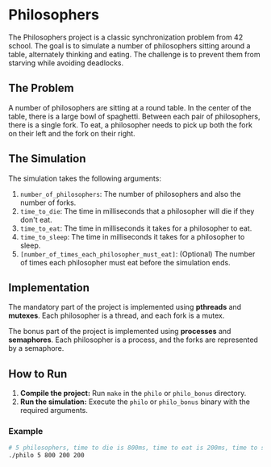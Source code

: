 # Philosophers

The Philosophers project is a classic synchronization problem from 42 school. The goal is to simulate a number of philosophers sitting around a table, alternately thinking and eating. The challenge is to prevent them from starving while avoiding deadlocks.

## The Problem

A number of philosophers are sitting at a round table. In the center of the table, there is a large bowl of spaghetti. Between each pair of philosophers, there is a single fork. To eat, a philosopher needs to pick up both the fork on their left and the fork on their right.

## The Simulation

The simulation takes the following arguments:

1. `number_of_philosophers`: The number of philosophers and also the number of forks.
2. `time_to_die`: The time in milliseconds that a philosopher will die if they don't eat.
3. `time_to_eat`: The time in milliseconds it takes for a philosopher to eat.
4. `time_to_sleep`: The time in milliseconds it takes for a philosopher to sleep.
5. `[number_of_times_each_philosopher_must_eat]`: (Optional) The number of times each philosopher must eat before the simulation ends.

## Implementation

The mandatory part of the project is implemented using **pthreads** and **mutexes**. Each philosopher is a thread, and each fork is a mutex.

The bonus part of the project is implemented using **processes** and **semaphores**. Each philosopher is a process, and the forks are represented by a semaphore.

## How to Run

1. **Compile the project:** Run `make` in the `philo` or `philo_bonus` directory.
2. **Run the simulation:** Execute the `philo` or `philo_bonus` binary with the required arguments.

### Example

```bash
# 5 philosophers, time to die is 800ms, time to eat is 200ms, time to sleep is 200ms
./philo 5 800 200 200
```
